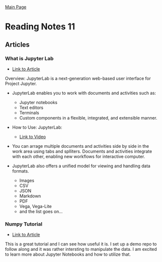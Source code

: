 [Main Page](../README.md)

# Reading Notes 11

## Articles  

### What is Jupyter Lab  
* [Link to Article](https://jupyterlab.readthedocs.io/en/stable/getting_started/overview.html)  

Overview: JupyterLab is a next-generation web-based user interface for Project Jupyter.  
- JupyterLab enables you to work with documents and activities such as:  
    - Jupyter notebooks  
    - Text editors  
    - Terminals  
    - Custom components in a flexible, integrated, and extensible manner.  

- How to Use: JupyterLab:
    - [Link to Video](https://www.youtube.com/watch?v=A5YyoCKxEOU&feature=emb_title)  

- You can arrage multiple documents and activities side by side in the work area using tabs and splliters. Documents and activities integrate with each other, enabling new workflows for interactive computer.  

- JupyterLab also offers a unified model for viewing and handling data formats.  
    - Images  
    - CSV  
    - JSON  
    - Markdown  
    - PDF  
    - Vega, Vega-Lite  
    - and the list goes on...  

### Numpy Tutorial  
* [Link to Article](https://www.dataquest.io/blog/numpy-tutorial-python/)  

This is a great tutorial and I can see how useful it is. I set up a demo repo to follow along and it was rather intersting to manipulate the data. I am excited to learn more about Jupyter Notebooks and how to utilize that.  

